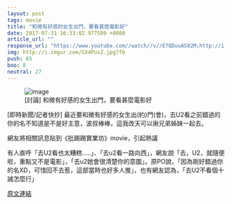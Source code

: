 ```yaml
---
layout: post
tags: movie
title: "和微有好感的女生出門，要看甚麼電影好"
date: 2017-07-31 16:33:02.977589 +0800
article_url: ""
response_url: "https://www.youtube.com//watch//v//E7QDuuAS82M;http://i.imgur.com//GX4PusZ"
img: http://i.imgur.com/GX4PusZ.jpg?fb
push: 65
boo: 8
neutral: 27
---
```


<figure>
<img src="http://i.imgur.com/GX4PusZ.jpg?fb" alt="image">
<figcaption>
[討論] 和微有好感的女生出門，要看甚麼電影好
</figcaption>
</figure>



[即時新聞/記者快抄] 最近要和微有好感的女生出(約)門(會)，去U2看之前錯過的你的名不知道是不是好主意，波叔棒棒，這我改天可以揪兄弟姊妹一起去。

網友將相關訊息貼到《批踢踢實業坊》movie，引起熱議

有人直呼「去U2看也太糟糕.....」、「去u2看一路向西」，網友說「去，U2，就隨便啦，重點又不是電影」，「去u2她會很清楚你的意圖」。原PO說，「因為剛好錯過你的名XD，可惜回不去惹，這部當時也好多人推」，也有網友認為，「去U2不看個十誡怎麼行」

<a href = "https://www.ptt.cc/bbs/movie/M.1501084704.A.D68.html">原文連結</a>

